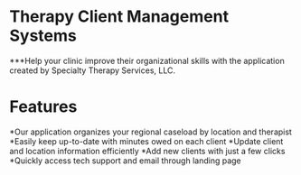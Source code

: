 # Therapy Client Management Systems

***Help your clinic improve their organizational skills with the application created by Specialty Therapy Services, LLC.

# Features

*Our application organizes your regional caseload by location and therapist
*Easily keep up-to-date with minutes owed on each client
*Update client and location information efficiently
*Add new clients with just a few clicks
*Quickly access tech support and email through landing page